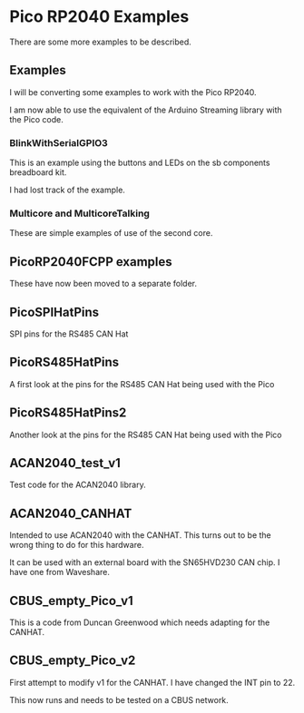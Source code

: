 # Pico RP2040 Examples

There are some more examples to be described.

## Examples

I will be converting some examples to work with the Pico RP2040.

I am now able to use the equivalent of the Arduino Streaming library with the Pico code.

### BlinkWithSerialGPIO3

This is an example using the buttons and LEDs on the sb components breadboard kit.

I had lost track of the example.

### Multicore and MulticoreTalking

These are simple examples of use of the second core.

## PicoRP2040FCPP examples

These have now been moved to a separate folder.

## PicoSPIHatPins

SPI pins for the RS485 CAN Hat

## PicoRS485HatPins

A first look at the pins for the RS485 CAN Hat being used with the Pico

## PicoRS485HatPins2

Another look at the pins for the RS485 CAN Hat being used with the Pico

## ACAN2040_test_v1

Test code for the ACAN2040 library.

## ACAN2040_CANHAT

Intended to use ACAN2040 with the CANHAT. This turns out to be the wrong thing to do for this hardware.

It can be used with an external board with the SN65HVD230 CAN chip. I have one from Waveshare.

## CBUS_empty_Pico_v1

This is a code from Duncan Greenwood which needs adapting for the CANHAT.

## CBUS_empty_Pico_v2

First attempt to modify v1 for the CANHAT. I have changed the INT pin to 22.

This now runs and needs to be tested on a CBUS network.

